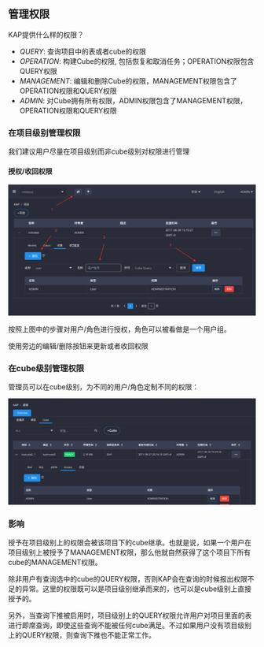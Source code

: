 



## 管理权限

KAP提供什么样的权限？

- *QUERY*: 查询项目中的表或者cube的权限
- *OPERATION*: 构建Cube的权限, 包括恢复和取消任务；OPERATION权限包含QUERY权限
- *MANAGEMENT*: 编辑和删除Cube的权限，MANAGEMENT权限包含了OPERATION权限和QUERY权限
- *ADMIN*: 对Cube拥有所有权限，ADMIN权限包含了MANAGEMENT权限，OPERATION权限和QUERY权限


### 在项目级别管理权限

我们建议用户尽量在项目级别而非cube级别对权限进行管理

#### 授权/收回权限

![](images/acl/acl_cn.1.png)

按照上图中的步骤对用户/角色进行授权，角色可以被看做是一个用户组。

使用旁边的编辑/删除按钮来更新或者收回权限




### 在cube级别管理权限


管理员可以在cube级别，为不同的用户/角色定制不同的权限：



![](images/acl/acl_cn.2.png)



### 影响

授予在项目级别上的权限会被该项目下的cube继承。也就是说，如果一个用户在项目级别上被授予了MANAGEMENT权限，那么他就自然获得了这个项目下所有cube的MANAGEMENT权限。

除非用户有查询选中的cube的QUERY权限，否则KAP会在查询的时候报出权限不足的异常。这里的权限既可以是项目级别继承而来的，也可以是cube级别上直接授予的。

另外，当查询下推被启用时，项目级别上的QUERY权限允许用户对项目里面的表进行即席查询，即使这些查询不能被任何cube满足。不过如果用户没有项目级别上的QUERY权限，则查询下推也不能正常工作。


